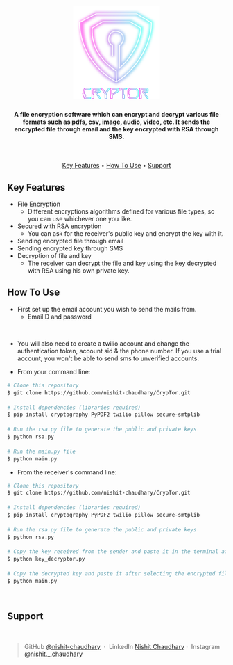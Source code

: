 <h1 align="center">
  <br>
  <img src="./Assets/logo1.png" alt="CrypTor" width="200">
  <br>
</h1>

<h4 align="center">A file encryption software which can encrypt and decrypt various file formats such as pdfs, csv, image, audio, video, etc. It sends the encrypted file through email and the key encrypted with RSA through SMS.</h4>
<br>

<p align="center">
  <a href="#key-features">Key Features</a> •
  <a href="#how-to-use">How To Use</a> •
  <a href="#support">Support</a>
</p>

<!-- ![screenshot](https://raw.githubusercontent.com/amitmerchant1990/electron-markdownify/master/app/img/markdownify.gif) -->

## Key Features

* File Encryption
  - Different encryptions algorithms defined for various file types, so you can use whichever one you like.
* Secured with RSA encryption
  - You can ask for the receiver's public key and encrypt the key with it.
* Sending encrypted file through email
* Sending encrypted key through SMS
* Decryption of file and key
  - The receiver can decrypt the file and key using the key decrypted with RSA using his own private key.

## How To Use

* First set up the email account you wish to send the mails from.
    - EmailID and password 
<br>

* You will also need to create a twilio account and change the authentication token, account sid & the phone number. If you use a trial account, you won't be able to send sms to unverified accounts. 

* From your command line:

```bash
# Clone this repository
$ git clone https://github.com/nishit-chaudhary/CrypTor.git

# Install dependencies (libraries required)
$ pip install cryptography PyPDF2 twilio pillow secure-smtplib 

# Run the rsa.py file to generate the public and private keys
$ python rsa.py

# Run the main.py file
$ python main.py
```

* From the receiver's command line:
```bash
# Clone this repository
$ git clone https://github.com/nishit-chaudhary/CrypTor.git

# Install dependencies (libraries required)
$ pip install cryptography PyPDF2 twilio pillow secure-smtplib 

# Run the rsa.py file to generate the public and private keys
$ python rsa.py

# Copy the key received from the sender and paste it in the terminal after running the key_decryptor.py file
$ python key_decryptor.py

# Copy the decrypted key and paste it after selecting the encrypted file when running the main.py file
$ python main.py
```
<br>

## Support

<br>

> GitHub [@nishit-chaudhary](https://github.com/nishit-chaudhary) &nbsp;&middot;&nbsp;
> LinkedIn [Nishit Chaudhary](https://www.linkedin.com/in/nishit-chaudhary-383a07229/)&nbsp;&middot;&nbsp;
> Instagram [@nishit._.chaudhary](https://www.instagram.com/nishit._.chaudhary/) 
